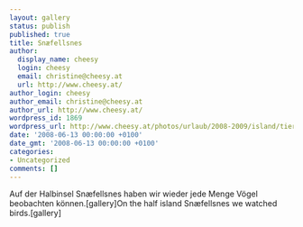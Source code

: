 ```yaml
---
layout: gallery
status: publish
published: true
title: Snæfellsnes
author:
  display_name: cheesy
  login: cheesy
  email: christine@cheesy.at
  url: http://www.cheesy.at/
author_login: cheesy
author_email: christine@cheesy.at
author_url: http://www.cheesy.at/
wordpress_id: 1869
wordpress_url: http://www.cheesy.at/photos/urlaub/2008-2009/island/tierwelt-islands/snaefellsnes/
date: '2008-06-13 00:00:00 +0100'
date_gmt: '2008-06-13 00:00:00 +0100'
categories:
- Uncategorized
comments: []
---
```

<!--:de-->Auf der Halbinsel Snæfellsnes haben wir wieder jede Menge Vögel beobachten können.[gallery]<!--:--><!--:en-->On the half island Snæfellsnes we watched birds.[gallery]<!--:-->
